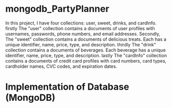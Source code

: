 # mongodb_PartyPlanner
In this project, I have four collections: user, sweet, drinks, and cardInfo. firstly The "user" collection contains a documents of user profiles with usernames, passwords, phone numbers, and email addresses. Secondly, The "sweet" collection contains a documents of delicious treats. Each has a unique identifier, name, price, type, and description. thirdly The "drink" collection contains a documents of beverages. Each beverage has a unique identifier, name, price, type, and description. lastly The "cardInfo" collection contains a documents of credit card profiles with card numbers, card types, cardholder names, CVC codes, and expiration dates.

# Implementation of Database (MongoDB)
